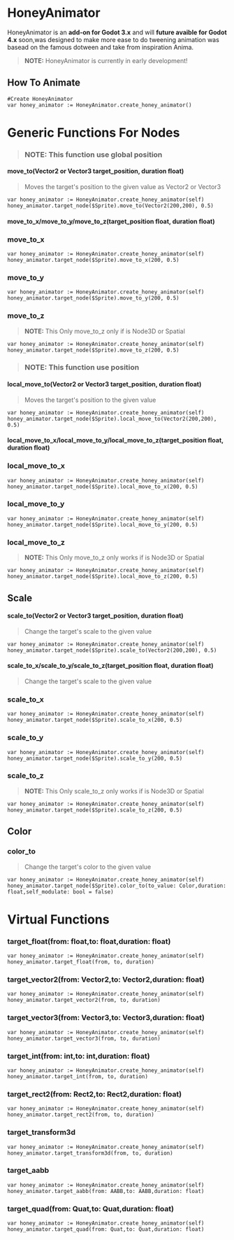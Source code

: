 # HoneyAnimator

HoneyAnimator is an **add-on for Godot 3.x** and will **future avaible for Godot 4.x** soon,was designed to make more ease to do tweening animation was basead on the famous dotween and take from inspiration Anima.

> **NOTE:** HoneyAnimator is currently in early development!

## How To Animate
```gdscript
#Create HoneyAnimator
var honey_animator := HoneyAnimator.create_honey_animator()
```

# Generic Functions For Nodes
>### **NOTE:** This function use global position
#### move_to(Vector2 or Vector3 target_position, duration float)
> Moves the target's position to the given value as Vector2 or Vector3
```gdscript
var honey_animator := HoneyAnimator.create_honey_animator(self)
honey_animator.target_node($Sprite).move_to(Vector2(200,200), 0.5)
```
#### move_to_x/move_to_y/move_to_z(target_position float, duration float)
### move_to_x
```gdscript
var honey_animator := HoneyAnimator.create_honey_animator(self)
honey_animator.target_node($Sprite).move_to_x(200, 0.5)
```
### move_to_y
```gdscript
var honey_animator := HoneyAnimator.create_honey_animator(self)
honey_animator.target_node($Sprite).move_to_y(200, 0.5)
```
### move_to_z
>**NOTE:** This Only move_to_z only if is Node3D or Spatial
```gdscript
var honey_animator := HoneyAnimator.create_honey_animator(self)
honey_animator.target_node($Sprite).move_to_z(200, 0.5)
```

>### **NOTE:** This function use position
#### local_move_to(Vector2 or Vector3 target_position, duration float)
> Moves the target's position to the given value
```gdscript
var honey_animator := HoneyAnimator.create_honey_animator(self)
honey_animator.target_node($Sprite).local_move_to(Vector2(200,200), 0.5)
```
#### local_move_to_x/local_move_to_y/local_move_to_z(target_position float, duration float)
### local_move_to_x
```gdscript
var honey_animator := HoneyAnimator.create_honey_animator(self)
honey_animator.target_node($Sprite).local_move_to_x(200, 0.5)
```
### local_move_to_y
```gdscript
var honey_animator := HoneyAnimator.create_honey_animator(self)
honey_animator.target_node($Sprite).local_move_to_y(200, 0.5)
```
### local_move_to_z
>**NOTE:** This Only move_to_z only works if is Node3D or Spatial
```gdscript
var honey_animator := HoneyAnimator.create_honey_animator(self)
honey_animator.target_node($Sprite).local_move_to_z(200, 0.5)
```


## Scale
#### scale_to(Vector2 or Vector3 target_position, duration float)
> Change the target's scale to the given value
```gdscript
var honey_animator := HoneyAnimator.create_honey_animator(self)
honey_animator.target_node($Sprite).scale_to(Vector2(200,200), 0.5)
```
#### scale_to_x/scale_to_y/scale_to_z(target_position float, duration float)
> Change the target's scale to the given value
### scale_to_x
```gdscript
var honey_animator := HoneyAnimator.create_honey_animator(self)
honey_animator.target_node($Sprite).scale_to_x(200, 0.5)
```
### scale_to_y
```gdscript
var honey_animator := HoneyAnimator.create_honey_animator(self)
honey_animator.target_node($Sprite).scale_to_y(200, 0.5)
```

### scale_to_z
>**NOTE:** This Only scale_to_z only works if is Node3D or Spatial
```gdscript
var honey_animator := HoneyAnimator.create_honey_animator(self)
honey_animator.target_node($Sprite).scale_to_z(200, 0.5)
```


## Color
### color_to
> Change the target's color to the given value
```gdscript
var honey_animator := HoneyAnimator.create_honey_animator(self)
honey_animator.target_node($Sprite).color_to(to_value: Color,duration: float,self_modulate: bool = false)
```

# Virtual Functions

### target_float(from: float,to: float,duration: float)
```gdscript
var honey_animator := HoneyAnimator.create_honey_animator(self)
honey_animator.target_float(from, to, duration)
```

### target_vector2(from: Vector2,to: Vector2,duration: float)
```gdscript
var honey_animator := HoneyAnimator.create_honey_animator(self)
honey_animator.target_vector2(from, to, duration)
```

### target_vector3(from: Vector3,to: Vector3,duration: float)
```gdscript
var honey_animator := HoneyAnimator.create_honey_animator(self)
honey_animator.target_vector3(from, to, duration)
```

### target_int(from: int,to: int,duration: float)
```gdscript
var honey_animator := HoneyAnimator.create_honey_animator(self)
honey_animator.target_int(from, to, duration)
```

### target_rect2(from: Rect2,to: Rect2,duration: float)
```gdscript
var honey_animator := HoneyAnimator.create_honey_animator(self)
honey_animator.target_rect2(from, to, duration)
```

### target_transform3d
```gdscript
var honey_animator := HoneyAnimator.create_honey_animator(self)
honey_animator.target_transform3d(from, to, duration)
```

### target_aabb
```gdscript
var honey_animator := HoneyAnimator.create_honey_animator(self)
honey_animator.target_aabb(from: AABB,to: AABB,duration: float)
```

### target_quad(from: Quat,to: Quat,duration: float)
```gdscript
var honey_animator := HoneyAnimator.create_honey_animator(self)
honey_animator.target_quad(from: Quat,to: Quat,duration: float)
```
